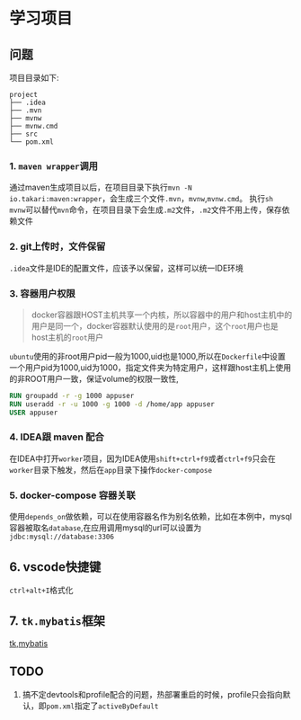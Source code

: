 # 学习项目

## 问题

项目目录如下:

```plain
project
├── .idea
├── .mvn
├── mvnw
├── mvnw.cmd
├── src
└── pom.xml
```

### 1. `maven wrapper`调用

通过maven生成项目以后，在项目目录下执行`mvn -N io.takari:maven:wrapper`，会生成三个文件`.mvn`，`mvnw`,`mvnw.cmd`。
执行`sh mvnw`可以替代`mvn`命令，在项目目录下会生成`.m2`文件，`.m2`文件不用上传，保存依赖文件

### 2. git上传时，文件保留

`.idea`文件是IDE的配置文件，应该予以保留，这样可以统一IDE环境

### 3. 容器用户权限

> docker容器跟HOST主机共享一个内核，所以容器中的用户和host主机中的用户是同一个，docker容器默认使用的是`root`用户，这个`root`用户也是host主机的`root`用户

`ubuntu`使用的非root用户pid一般为1000,uid也是1000,所以在`Dockerfile`中设置一个用户pid为1000,uid为1000，指定文件夹为特定用户，这样跟host主机上使用的非ROOT用户一致，保证volume的权限一致性,

```Dockerfile
RUN groupadd -r -g 1000 appuser
RUN useradd -r -u 1000 -g 1000 -d /home/app appuser
USER appuser
```

### 4. IDEA跟 maven 配合

在IDEA中打开`worker`项目，因为IDEA使用`shift+ctrl+f9`或者`ctrl+f9`只会在`worker`目录下触发，然后在`app`目录下操作`docker-compose`

### 5. docker-compose 容器关联

使用`depends_on`做依赖，可以在使用容器名作为别名依赖，比如在本例中，mysql容器被取名`database`,在应用调用mysql的url可以设置为`jdbc:mysql://database:3306`

## 6. vscode快捷键

`ctrl+alt+I`格式化

## 7. `tk.mybatis`框架

[tk,mybatis](doc/tkmybatis.md)

## TODO

1. 搞不定devtools和profile配合的问题，热部署重启的时候，profile只会指向默认，即`pom.xml`指定了`activeByDefault`